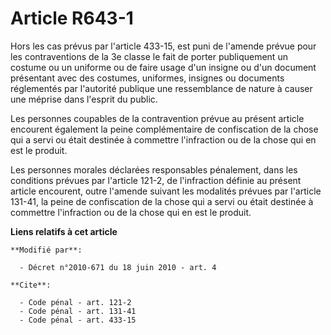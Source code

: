 # Article R643-1

Hors les cas prévus par l'article 433-15, est puni de l'amende prévue pour les contraventions de la 3e classe le fait de
porter publiquement un costume ou un uniforme ou de faire usage d'un insigne ou d'un document présentant avec des costumes,
uniformes, insignes ou documents réglementés par l'autorité publique une ressemblance de nature à causer une méprise dans
l'esprit du public. 

Les personnes coupables de la contravention prévue au présent article encourent également la peine complémentaire de
confiscation de la chose qui a servi ou était destinée à commettre l'infraction ou de la chose qui en est le produit. 

Les personnes morales déclarées responsables pénalement, dans les conditions prévues par l'article 121-2, de l'infraction
définie au présent article encourent, outre l'amende suivant les modalités prévues par l'article 131-41, la peine de
confiscation de la chose qui a servi ou était destinée à commettre l'infraction ou de la chose qui en est le produit.

**Liens relatifs à cet article**

	**Modifié par**:

	  - Décret n°2010-671 du 18 juin 2010 - art. 4

	**Cite**:

	  - Code pénal - art. 121-2
	  - Code pénal - art. 131-41
	  - Code pénal - art. 433-15
